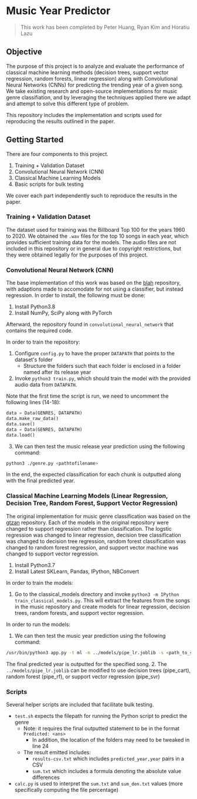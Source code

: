 # Music Year Predictor

> This work has been completed by Peter Huang, Ryan Kim and Horatiu Lazu

## Objective
The purpose of this project is to analyze and evaluate the performance of classical machine learning methods (decision trees, support vector regression, random forests, linear regression) along with Convolutional Neural Networks (CNNs) for predicting the trending year of a given song. We take existing research and open-source implementations for music genre classifiation, and by leveraging the techniques applied there we adapt and attempt to solve this different type of problem.

This repository includes the implementation and scripts used for reproducing the results outlined in the paper.

## Getting Started
There are four components to this project.

1. Training + Validation Dataset
2. Convolutional Neural Network (CNN)
3. Classical Machine Learning Models
4. Basic scripts for bulk testing

We cover each part independently such to reproduce the results in the paper.

### Training + Validation Dataset
The dataset used for training was the Billboard Top 100 for the years 1960 to 2020. We obtained the `.wav` files for the top 10 songs in each year, which provides sufficient training data for the models. The audio files are not included in this repository or in general due to copyright restrictions, but they were obtained legally for the purposes of this project.


### Convolutional Neural Network (CNN)
The base implementation of this work was based on the <a href="">blah</a> repository, with adaptions made to accomodate for not using a classifier, but instead regression. In order to install, the following must be done:

1. Install Python3.8
2. Install NumPy, SciPy along with PyTorch

Afterward, the repository found in `convolutional_neural_network` that contains the required code.

In order to train the repository:
1. Configure `config.py` to have the proper `DATAPATH` that points to the dataset's folder
   - Structure the folders such that each folder is enclosed in a folder named after its release year
2. Invoke `python3 train.py`, which should train the model with the provided audio data from `DATAPATH`.

Note that the first time the script is run, we need to uncomment the following lines (14-18):

```python
data = Data(GENRES, DATAPATH)
data.make_raw_data()
data.save()
data = Data(GENRES, DATAPATH)
data.load()
```

3. We can then test the music release year prediction using the following command:

```sh
python3 ./genre.py <pathtofilename>
```

In the end, the expected classification for each chunk is outputted along with the final predicted year.

### Classical Machine Learning Models (Linear Regression, Decision Tree, Random Forest, Support Vector Regression)
The original implementation for music genre classification was based on the <a href="">gtzan</a> repository. Each of the models in the original repository were changed to support regression rather than classification. The logstic regression was changed to linear regression, decision tree classification was changed to decision tree regression, random forest classification was changed to random forest regression, and support vector machine was changed to support vector regression.

1. Install Python3.7
2. Install Latest SKLearn, Pandas, IPython, NBConvert

In order to train the models:
1. Go to the classical_models directory and invoke `python3 -m IPython train_classical_models.py`. This will extract the features from the songs in the music repository and create models for linear regression, decision trees, random forests, and support vector regression.

In order to run the models:
1. We can then test the music year prediction using the following command:

```sh
/usr/bin/python3 app.py -t ml -m ../models/pipe_lr.joblib -s <path_to_song>
```
The final predicted year is outputted for the specified song.
2. The `../models/pipe_lr.joblib` can be modified to use decision trees (pipe_cart), random forest (pipe_rf), or support vector regression (pipe_svr)


### Scripts

Several helper scripts are included that facilitate bulk testing. 
- `test.sh` expects the filepath for running the Python script to predict the genre
   - Note: it requires the final outputted statement to be in the format `Predicted: <ans>`
     - In addition, the location of the folders may need to be tweaked in line 24
   - The result emitted includes:
       - `results-csv.txt` which includes `predicted_year,year` pairs in a CSV
       - `sum.txt` which includes a formula denoting the absolute value differences
- `calc.py` is used to interpret the `sum.txt` and `sum_den.txt` values (more specifically computing the file percentage)
